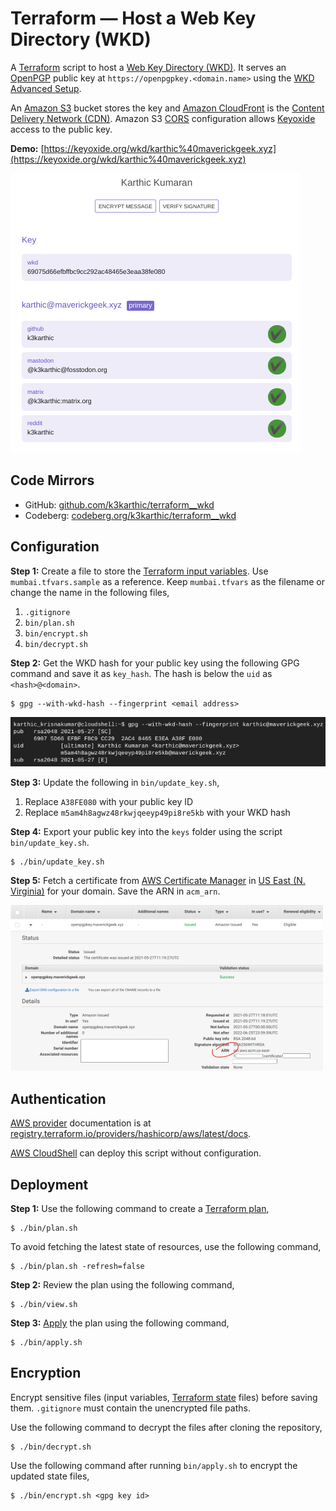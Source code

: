 # Terraform — Host a Web Key Directory (WKD)
A [Terraform](https://www.terraform.io/) script to host a [Web Key Directory (WKD)](https://wiki.gnupg.org/WKD). It serves an [OpenPGP](https://en.wikipedia.org/wiki/Pretty_Good_Privacy) public key at `https://openpgpkey.<domain.name>` using the [WKD Advanced Setup](https://keyoxide.org/guides/web-key-directory#the-advanced-setup).

An [Amazon S3](https://aws.amazon.com/s3/) bucket stores the key and [Amazon CloudFront](https://aws.amazon.com/cloudfront/) is the [Content Delivery Network (CDN)](https://en.wikipedia.org/wiki/Content_delivery_network). Amazon S3 [CORS](https://developer.mozilla.org/en-US/docs/Web/HTTP/CORS) configuration allows [Keyoxide](https://keyoxide.org/) access to the public key.

**Demo:** [https://keyoxide.org/wkd/karthic%40maverickgeek.xyz](https://keyoxide.org/wkd/karthic%40maverickgeek.xyz)

![demo screenshot](resources/demo_screenshot.png)

## Code Mirrors

* GitHub: [github.com/k3karthic/terraform__wkd](https://github.com/k3karthic/terraform__wkd/)
* Codeberg: [codeberg.org/k3karthic/terraform__wkd](https://codeberg.org/k3karthic/terraform__wkd)

## Configuration

**Step 1:** Create a file to store the [Terraform input variables](https://www.terraform.io/docs/language/values/variables.html). Use `mumbai.tfvars.sample` as a reference. Keep `mumbai.tfvars` as the filename or change the name in the following files,

1. `.gitignore`
1. `bin/plan.sh`
1. `bin/encrypt.sh`
1. `bin/decrypt.sh`

**Step 2:** Get the WKD hash for your public key using the following GPG command and save it as `key_hash`. The hash is below the `uid` as `<hash>@<domain>`.
```
$ gpg --with-wkd-hash --fingerprint <email address>
```
![gpg screenshot](resources/gpg_wkd_hash_screenshot.png)

**Step 3:** Update the following in `bin/update_key.sh`,

1. Replace `A38FE080` with your public key ID
1. Replace `m5am4h8agwz48rkwjqeeyp49pi8re5kb` with your WKD hash 

**Step 4:** Export your public key into the `keys` folder using the script `bin/update_key.sh`.
```
$ ./bin/update_key.sh
```

**Step 5:** Fetch a certificate from [AWS Certificate Manager](https://aws.amazon.com/certificate-manager/) in [US East (N. Virginia)](https://docs.aws.amazon.com/AmazonCloudFront/latest/DeveloperGuide/cnames-and-https-requirements.html#https-requirements-aws-region) for your domain. Save the ARN in `acm_arn`.

![acm screenshot](resources/acm_screenshot.png)

## Authentication

[AWS provider](https://registry.terraform.io/providers/hashicorp/aws/latest/docs) documentation is at [registry.terraform.io/providers/hashicorp/aws/latest/docs](https://registry.terraform.io/providers/hashicorp/aws/latest/docs).

[AWS CloudShell](https://aws.amazon.com/cloudshell/) can deploy this script without configuration.

## Deployment

**Step 1:** Use the following command to create a [Terraform plan](https://www.terraform.io/docs/cli/run/index.html#planning),
```
$ ./bin/plan.sh
```

To avoid fetching the latest state of resources, use the following command,
```
$ ./bin/plan.sh -refresh=false
```

**Step 2:** Review the plan using the following command,
```
$ ./bin/view.sh
```

**Step 3:** [Apply](https://www.terraform.io/docs/cli/run/index.html#applying) the plan using the following command,
```
$ ./bin/apply.sh
```

## Encryption

Encrypt sensitive files (input variables, [Terraform state](https://www.terraform.io/docs/language/state/index.html) files) before saving them. `.gitignore` must contain the unencrypted file paths.

Use the following command to decrypt the files after cloning the repository,
```
$ ./bin/decrypt.sh
```

Use the following command after running `bin/apply.sh` to encrypt the updated state files,
```
$ ./bin/encrypt.sh <gpg key id>
```
